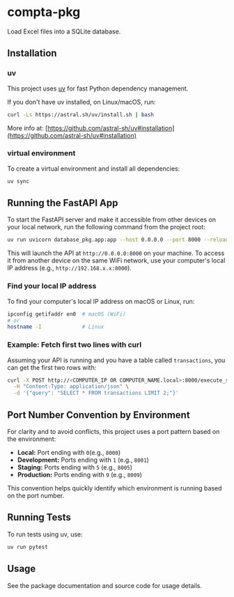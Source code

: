 # compta-pkg

Load Excel files into a SQLite database.

## Installation

### uv
This project uses [uv](https://github.com/astral-sh/uv) for fast Python dependency management.

If you don't have uv installed, on Linux/macOS, run:
```sh
curl -Ls https://astral.sh/uv/install.sh | bash
```
More info at:
[https://github.com/astral-sh/uv#installation](https://github.com/astral-sh/uv#installation)

### virtual environment
To create a virtual environment and install all dependencies:

```sh
uv sync
```

## Running the FastAPI App

To start the FastAPI server and make it accessible from other devices on your local network, run the following command from the project root:

```bash
uv run uvicorn database_pkg.app:app --host 0.0.0.0 --port 8000 --reload
```

This will launch the API at `http://0.0.0.0:8000` on your machine. To access it from another device on the same WiFi network, use your computer's local IP address (e.g., `http://192.168.x.x:8000`).


### Find your local IP address

To find your computer's local IP address on macOS or Linux, run:

```bash
ipconfig getifaddr en0  # macOS (WiFi)
# or
hostname -I             # Linux
```

### Example: Fetch first two lines with curl

Assuming your API is running and you have a table called `transactions`, you can get the first two rows with:

```bash
curl -X POST http://<COMPUTER_IP OR COMPUTER_NAME.local>:8000/execute_sql \
  -H "Content-Type: application/json" \
  -d '{"query": "SELECT * FROM transactions LIMIT 2;"}'
```

## Port Number Convention by Environment

For clarity and to avoid conflicts, this project uses a port pattern based on the environment:

- **Local:** Port ending with `0`(e.g., `8000`)
- **Development:** Ports ending with `1` (e.g., `8001`)
- **Staging:** Ports ending with `5` (e.g., `8005`)
- **Production:** Ports ending with `9` (e.g., `8009`)

This convention helps quickly identify which environment is running based on the port number. 

## Running Tests

To run tests using uv, use:
```sh
uv run pytest
```

## Usage

See the package documentation and source code for usage details.
